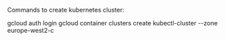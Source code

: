 Commands to create kubernetes cluster:

gcloud auth login
gcloud container clusters create kubectl-cluster --zone europe-west2-c 
